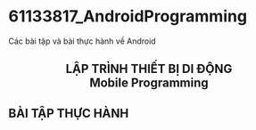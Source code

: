 # 61133817_AndroidProgramming
Các bài tập và bài thực hành về Android
<h2 align="center">LẬP TRÌNH THIẾT BỊ DI ĐỘNG<br>Mobile Programming</h2>
<h2 align="left">BÀI TẬP THỰC HÀNH</h2>